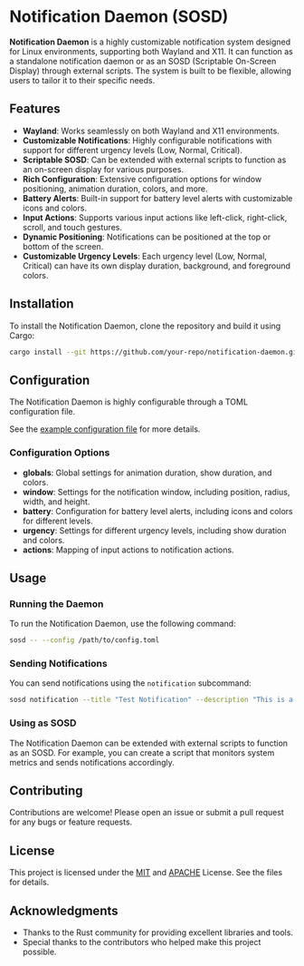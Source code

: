 # Notification Daemon (SOSD)

**Notification Daemon** is a highly customizable notification system designed for Linux environments, supporting both Wayland and X11. It can function as a standalone notification daemon or as an SOSD (Scriptable On-Screen Display) through external scripts. The system is built to be flexible, allowing users to tailor it to their specific needs.

## Features

- **Wayland**: Works seamlessly on both Wayland and X11 environments.
- **Customizable Notifications**: Highly configurable notifications with support for different urgency levels (Low, Normal, Critical).
- **Scriptable SOSD**: Can be extended with external scripts to function as an on-screen display for various purposes.
- **Rich Configuration**: Extensive configuration options for window positioning, animation duration, colors, and more.
- **Battery Alerts**: Built-in support for battery level alerts with customizable icons and colors.
- **Input Actions**: Supports various input actions like left-click, right-click, scroll, and touch gestures.
- **Dynamic Positioning**: Notifications can be positioned at the top or bottom of the screen.
- **Customizable Urgency Levels**: Each urgency level (Low, Normal, Critical) can have its own display duration, background, and foreground colors.

## Installation

To install the Notification Daemon, clone the repository and build it using Cargo:

```bash
cargo install --git https://github.com/your-repo/notification-daemon.git
```

## Configuration

The Notification Daemon is highly configurable through a TOML configuration file.

See the [example configuration file](./sosd.example.toml) for more details.

### Configuration Options

- **globals**: Global settings for animation duration, show duration, and colors.
- **window**: Settings for the notification window, including position, radius, width, and height.
- **battery**: Configuration for battery level alerts, including icons and colors for different levels.
- **urgency**: Settings for different urgency levels, including show duration and colors.
- **actions**: Mapping of input actions to notification actions.

## Usage

### Running the Daemon

To run the Notification Daemon, use the following command:

```bash
sosd -- --config /path/to/config.toml
```

### Sending Notifications

You can send notifications using the `notification` subcommand:

```bash
sosd notification --title "Test Notification" --description "This is a test notification" --urgency Normal
```

### Using as SOSD

The Notification Daemon can be extended with external scripts to function as an SOSD. For example, you can create a script that monitors system metrics and sends notifications accordingly.

## Contributing

Contributions are welcome! Please open an issue or submit a pull request for any bugs or feature requests.

## License

This project is licensed under the [MIT](./LICENSE-MIT) and [APACHE](./LICENSE-APACHE) License. See the files for details.

## Acknowledgments

- Thanks to the Rust community for providing excellent libraries and tools.
- Special thanks to the contributors who helped make this project possible.
